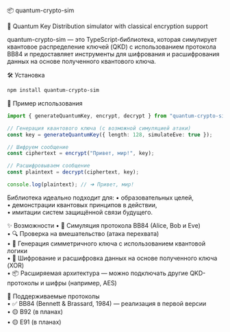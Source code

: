 📦 quantum-crypto-sim

🔐 Quantum Key Distribution simulator with classical encryption support

quantum-crypto-sim — это TypeScript-библиотека, которая симулирует квантовое распределение ключей (QKD) с использованием протокола BB84 и предоставляет инструменты для шифрования и расшифрования данных на основе полученного квантового ключа.

🛠️ Установка

```bash
npm install quantum-crypto-sim
```

🚀 Пример использования

```ts
import { generateQuantumKey, encrypt, decrypt } from "quantum-crypto-sim";

// Генерация квантового ключа (с возможной симуляцией атаки)
const key = generateQuantumKey({ length: 128, simulateEve: true });

// Шифруем сообщение
const ciphertext = encrypt("Привет, мир!", key);

// Расшифровываем сообщение
const plaintext = decrypt(ciphertext, key);

console.log(plaintext); // ➜ Привет, мир!
```

Библиотека идеально подходит для:
• образовательных целей,  
• демонстрации квантовых принципов в действии,  
• имитации систем защищённой связи будущего.

✨ Возможности
• 🧠 Симуляция протокола BB84 (Alice, Bob и Eve)  
• 🔍 Проверка на вмешательство (атака перехвата)  
• 🧬 Генерация симметричного ключа с использованием квантовой логики  
• 🔐 Шифрование и расшифровка данных на основе полученного ключа (XOR)  
• 📦 Расширяемая архитектура — можно подключать другие QKD-протоколы и шифры (например, AES)

📘 Поддерживаемые протоколы  
• ✅ BB84 (Bennett & Brassard, 1984) — реализация в первой версии  
• 🟡 B92 (в планах)  
• 🟡 E91 (в планах)

